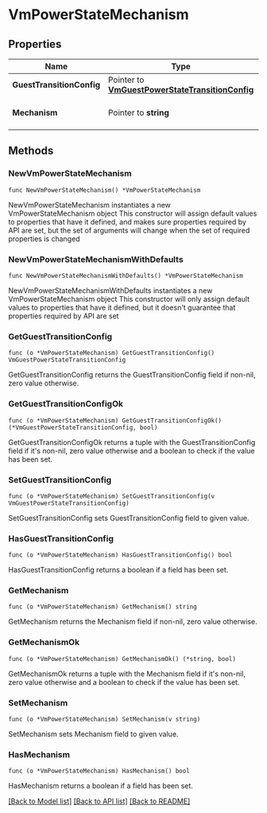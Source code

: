 # VmPowerStateMechanism

## Properties

Name | Type | Description | Notes
------------ | ------------- | ------------- | -------------
**GuestTransitionConfig** | Pointer to [**VmGuestPowerStateTransitionConfig**](VmGuestPowerStateTransitionConfig.md) |  | [optional] 
**Mechanism** | Pointer to **string** | Power state mechanism (ACPI/GUEST/HARD). | [optional] 

## Methods

### NewVmPowerStateMechanism

`func NewVmPowerStateMechanism() *VmPowerStateMechanism`

NewVmPowerStateMechanism instantiates a new VmPowerStateMechanism object
This constructor will assign default values to properties that have it defined,
and makes sure properties required by API are set, but the set of arguments
will change when the set of required properties is changed

### NewVmPowerStateMechanismWithDefaults

`func NewVmPowerStateMechanismWithDefaults() *VmPowerStateMechanism`

NewVmPowerStateMechanismWithDefaults instantiates a new VmPowerStateMechanism object
This constructor will only assign default values to properties that have it defined,
but it doesn't guarantee that properties required by API are set

### GetGuestTransitionConfig

`func (o *VmPowerStateMechanism) GetGuestTransitionConfig() VmGuestPowerStateTransitionConfig`

GetGuestTransitionConfig returns the GuestTransitionConfig field if non-nil, zero value otherwise.

### GetGuestTransitionConfigOk

`func (o *VmPowerStateMechanism) GetGuestTransitionConfigOk() (*VmGuestPowerStateTransitionConfig, bool)`

GetGuestTransitionConfigOk returns a tuple with the GuestTransitionConfig field if it's non-nil, zero value otherwise
and a boolean to check if the value has been set.

### SetGuestTransitionConfig

`func (o *VmPowerStateMechanism) SetGuestTransitionConfig(v VmGuestPowerStateTransitionConfig)`

SetGuestTransitionConfig sets GuestTransitionConfig field to given value.

### HasGuestTransitionConfig

`func (o *VmPowerStateMechanism) HasGuestTransitionConfig() bool`

HasGuestTransitionConfig returns a boolean if a field has been set.

### GetMechanism

`func (o *VmPowerStateMechanism) GetMechanism() string`

GetMechanism returns the Mechanism field if non-nil, zero value otherwise.

### GetMechanismOk

`func (o *VmPowerStateMechanism) GetMechanismOk() (*string, bool)`

GetMechanismOk returns a tuple with the Mechanism field if it's non-nil, zero value otherwise
and a boolean to check if the value has been set.

### SetMechanism

`func (o *VmPowerStateMechanism) SetMechanism(v string)`

SetMechanism sets Mechanism field to given value.

### HasMechanism

`func (o *VmPowerStateMechanism) HasMechanism() bool`

HasMechanism returns a boolean if a field has been set.


[[Back to Model list]](../README.md#documentation-for-models) [[Back to API list]](../README.md#documentation-for-api-endpoints) [[Back to README]](../README.md)


